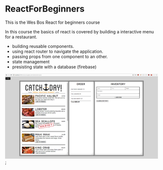 # ReactForBeginners
This is the Wes Bos React for beginners course

In this course the basics of react is covered by building a interactive menu for a restaurant.
- building reusable components. 
- using react router to navigate the application. 
- passing props from one component to an other. 
- state management 
- presisting state with a database (firebase) 

![alt text](https://raw.githubusercontent.com/perez6736/ReactForBeginners/master/catch-of-the-day/images/screenshot.PNG);
